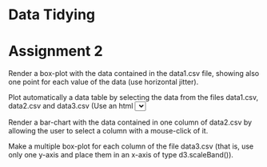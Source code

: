 # Data Tidying
# Assignment 2

Render a box-plot with the data contained in the data1.csv file, showing also one point for each value of the data (use horizontal jitter).

Plot automatically a data table by selecting the data from the files data1.csv, data2.csv and data3.csv (Use an html <select> tag and the onchange event).
  
Render a bar-chart with the data contained in one column of data2.csv by allowing the user to select a column with a mouse-click of it.

Make a multiple box-plot for each column of the file data3.csv (that is, use only one y-axis and place them in an x-axis of type d3.scaleBand()).
